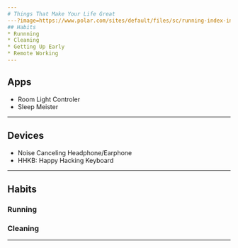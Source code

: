 ```yaml
---
# Things That Make Your Life Great
---?image=https://www.polar.com/sites/default/files/sc/running-index-intro-bg-desktop.jpg&position=right&size=55% 55%
## Habits
* Runnning
* Cleaning
* Getting Up Early
* Remote Working
---
```

## Apps
* Room Light Controler
* Sleep Meister
---
## Devices
* Noise Canceling Headphone/Earphone
* HHKB: Happy Hacking Keyboard
---
## Habits
### Running
### Cleaning

---